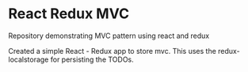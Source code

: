 # React Redux MVC
Repository demonstrating MVC pattern using react and redux

Created a simple React - Redux app to store mvc. This uses the redux-localstorage for persisting the TODOs.
